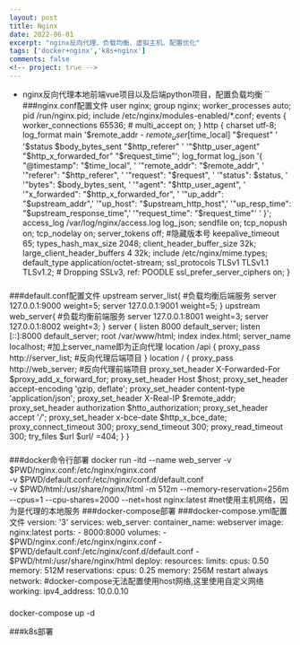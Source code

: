 ```yaml
---
layout: post
title: Nginx
date: 2022-06-01
excerpt: "nginx反向代理、负载均衡、虚拟主机、配置优化"
tags: ['docker+nginx','k8s+nginx']
comments: false
<!-- project: true -->
---
```


* nginx反向代理本地前端vue项目以及后端python项目，配置负载均衡
``
###nginx.conf配置文件
user nginx;
group nginx;
worker_processes auto;
pid /run/nginx.pid;
include /etc/nginx/modules-enabled/*.conf;
events {
        worker_connections 65536;
        # multi_accept on;
}
http {
        charset utf-8;
        log_format main '$remote_addr - $remote_user [$time_local] "$request" '
                        '$status $body_bytes_sent "$http_referer" '
                        '"$http_user_agent" "$http_x_forwarded_for" "$request_time"';
        log_format log_json '{ "@timestamp": "$time_local", '
                            '"remote_addr": "$remote_addr", '
                            '"referer": "$http_referer", '
                            '"request": "$request", '
                            '"status": $status, '
                            '"bytes": $body_bytes_sent, '
                            '"agent": "$http_user_agent", '
                            '"x_forwarded": "$http_x_forwarded_for", '
                            '"up_addr": "$upstream_addr",'
                            '"up_host": "$upstream_http_host",'
                            '"up_resp_time": "$upstream_response_time",'
                            '"request_time": "$request_time"'
                            ' }';
        access_log  /var/log/nginx/access.log  log_json;
        sendfile on;
        tcp_nopush on;
        tcp_nodelay on;
        server_tokens off; #隐藏版本号
        keepalive_timeout 65;
        types_hash_max_size 2048;
        client_header_buffer_size 32k;
        large_client_header_buffers 4 32k;
        include /etc/nginx/mime.types;
        default_type application/octet-stream;
        ssl_protocols TLSv1 TLSv1.1 TLSv1.2; # Dropping SSLv3, ref: POODLE
        ssl_prefer_server_ciphers on;
}
###
###default.conf配置文件
upstream server_list{ #负载均衡后端服务
        server 127.0.0.1:9000 weight=5;
        server 127.0.0.1:9001 weight=5;
        }
upstream web_server{ #负载均衡前端服务
        server 127.0.0.1:8001 weight=3;
        server 127.0.0.1:8002 weight=3;
        }
server {
        listen 8000 default_server;
        listen [::]:8000 default_server;
        root /var/www/html;
        index index.html;
        server_name localhost; #加上server_name即为正向代理
        location /api {
            proxy_pass http://server_list; #反向代理后端项目
            }
        location / {
            proxy_pass http://web_server; #反向代理前端项目
            proxy_set_header X-Forwarded-For $proxy_add_x_forward_for;
            proxy_set_header Host $host;
            proxy_set_header accept-encoding 'gzip, deflate';
            proxy_set_header content-type 'application/json';
            proxy_set_header X-Real-IP $remote_addr;
            proxy_set_header authorization $htto_authorization;
            proxy_set_header accept '*/*';
            proxy_set_header x-bce-date $http_x_bce_date;
            proxy_connect_timeout 300;
            proxy_send_timeout 300;
            proxy_read_timeout 300;
            try_files $url $url/ =404;
            }
}
###
###docker命令行部署
docker run -itd --name web_server -v $PWD/nginx.conf:/etc/nginx/nginx.conf \
    -v $PWD/default.conf:/etc/nginx/conf.d/default.conf \
    -v $PWD/html:/usr/share/nginx/html -m 512m --memory-reservation=256m \
    --cpus=1 --cpu-shares=2000 --net=host nginx:latest #net使用主机网络，因为是代理的本地服务
###docker-compose部署
###docker-compose.yml配置文件
version: '3'
services:
  web_server:
    container_name: webserver
    image: nginx:latest
    ports:
      - 8000:8000
    volumes:
      - $PWD/nginx.conf:/etc/nginx/nginx.conf
      - $PWD/default.conf:/etc/nginx/conf.d/default.conf
      - $PWD/html:/usr/share/nginx/html
    deploy:
      resources:
        limits:
          cpus: 0.50
          memory: 512M
        reservations:
          cpus: 0.25
          memory: 256M
    restart always 
    network: #docker-compose无法配置使用host网络,这里使用自定义网络
      working:
        ipv4_address: 10.0.0.10
###
docker-compose up -d

###k8s部署
```
